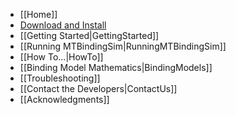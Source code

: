 <!-- This is the sidebar for the web-based documentation. -->
<!-- FIXME: DL PAGE -->
* [[Home]]
* [Download and Install](http://google.com)
* [[Getting Started|GettingStarted]]
* [[Running MTBindingSim|RunningMTBindingSim]]
* [[How To...|HowTo]]
* [[Binding Model Mathematics|BindingModels]]
* [[Troubleshooting]]
* [[Contact the Developers|ContactUs]]
* [[Acknowledgments]]

<!-- FIXME: licenses, developer docs -->